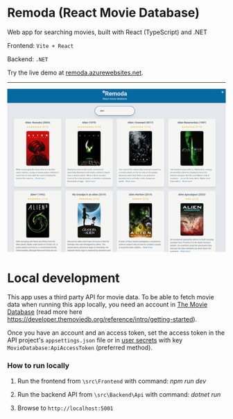 # Remoda (React Movie Database)

Web app for searching movies, built with React (TypeScript) and .NET

Frontend: ``Vite + React``

Backend: ``.NET``


Try the live demo at [remoda.azurewebsites.net](https://remoda.azurewebsites.net/).

*****
![Example Image](docs/img/remoda_screenshot_01.png)

# Local development

This app uses a third party API for movie data. To be able to fetch movie data when running this app locally, you need an account in [The Movie Database](https://www.themoviedb.org/) (read more here https://developer.themoviedb.org/reference/intro/getting-started). 

Once you have an account and an access token, set the access token in the API project's ``appsettings.json`` file or in [user secrets](https://learn.microsoft.com/en-us/aspnet/core/security/app-secrets?view=aspnetcore-8.0&tabs=windows#set-a-secret) with key ``MovieDatabase:ApiAccessToken`` (preferred method).

### How to run locally

1) Run the frontend from ``\src\Frontend`` with command:
*npm run dev*

2) Run the backend API from ``\src\Backend\Api`` with command:
*dotnet run*

3) Browse to ``http://localhost:5001``


